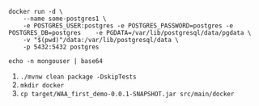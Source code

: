 ```
docker run -d \               
    --name some-postgres1 \
    -e POSTGRES_USER:postgres -e POSTGRES_PASSWORD=postgres -e POSTGRES_DB=postgres    -e PGDATA=/var/lib/postgresql/data/pgdata \
    -v "$(pwd)"/data:/var/lib/postgresql/data \
    -p 5432:5432 postgres

```

```
echo -n mongouser | base64  
```

1. ```./mvnw clean package -DskipTests ```
2. ```mkdir docker```
3. ```cp target/WAA_first_demo-0.0.1-SNAPSHOT.jar src/main/docker```